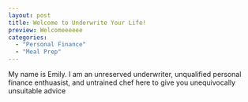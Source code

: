 ```yaml
---
layout: post
title: Welcome to Underwrite Your Life!
preview: Welcomeeeeee
categories:
  - "Personal Finance"
  - "Meal Prep"
---
```


My name is Emily. I am an unreserved underwriter, unqualified personal finance enthuasist, and untrained chef here to give you unequivocally unsuitable advice

<!-- insert a photo here ![_config.yml]({{ site.baseurl }}/images/config.png) -->

<!--
This is the formatting for links:
[Jekyll Now repository](https://github.com/barryclark/jekyll-now) -->

